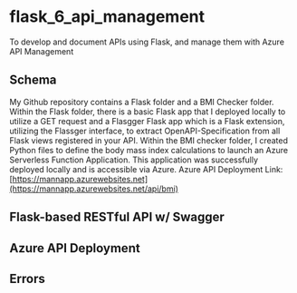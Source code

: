 # flask_6_api_management
To develop and document APIs using Flask, and manage them with Azure API Management

## Schema
My Github repository contains a Flask folder and a BMI Checker folder. Within the Flask folder, there is a basic Flask app that I deployed locally to utilize a GET request and a Flasgger Flask app which is a Flask extension, utilizing the Flassger interface, to extract OpenAPI-Specification from all Flask views registered in your API. Within the BMI checker folder, I created Python files to define the body mass index calculations to launch an Azure Serverless Function Application. This application was successfully deployed locally and is accessible via Azure. 
Azure API Deployment Link: [https://mannapp.azurewebsites.net](https://mannapp.azurewebsites.net/api/bmi)


## Flask-based RESTful API w/ Swagger




## Azure API Deployment


## Errors

